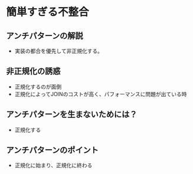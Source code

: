 # 簡単すぎる不整合

## アンチパターンの解説
* 実装の都合を優先して非正規化する。
## 非正規化の誘惑
* 正規化するのが面倒
* 正規化によってJOINのコストが高く、パフォーマンスに問題が出ている時

## アンチパターンを生まないためには？
* 正規化する
## アンチパターンのポイント
* 正規化に始まり、正規化に終わる